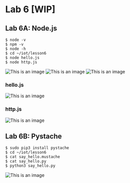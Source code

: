 # Lab 6 [WIP]
## Lab 6A: Node.js

```ssh
$ node -v
$ npm -v
$ node -h
$ cd ~/iot/lesson6
$ node hello.js
$ node http.js
```
![This is an image]()
![This is an image]()
![This is an image]()

### hello.js
![This is an image]()

### http.js
![This is an image]()

## Lab 6B: Pystache

```ssh
$ sudo pip3 install pystache
$ cd ~/iot/lesson6
$ cat say_hello.mustache
$ cat say_hello.py
$ python3 say_hello.py
```
![This is an image]()
